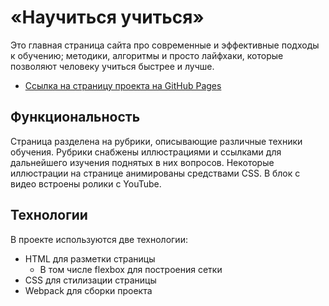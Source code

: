 # «Научиться учиться»

Это главная страница сайта про современные и эффективные подходы к обучению; методики, алгоритмы и просто лайфхаки, которые позволяют человеку учиться быстрее и лучше.

* [Ссылка на страницу проекта на GitHub Pages](https://ooohrayyy.github.io/how-to-learn)

## Функциональность

Страница разделена на рубрики, описывающие различные техники обучения. Рубрики снабжены иллюстрациями и ссылками для дальнейшего изучения поднятых в них вопросов. Некоторые иллюстрации на странице анимированы средствами CSS. В блок с видео встроены ролики с YouTube.

## Технологии

В проекте используются две технологии:

  - HTML для разметки страницы
    - В том числе flexbox для построения сетки
  - CSS для стилизации страницы
  - Webpack для сборки проекта